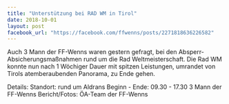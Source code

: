 ```yaml
---
title: "Unterstützung bei RAD WM in Tirol"
date: 2018-10-01
layout: post
facebook_url: "https://facebook.com/ffwenns/posts/2271818636226582"
---
```


Auch 3 Mann der FF-Wenns waren gestern gefragt, bei den Absperr- Absicherungsmaßnahmen rund um die Rad Weltmeisterschaft.
Die Rad WM konnte nun nach 1 Wöchiger Dauer mit spitzen Leistungen, umrandet von Tirols atemberaubenden Panorama, zu Ende gehen. 

Details:
Standort: rund um Aldrans
Beginn - Ende: 09.30 - 17.30
3 Mann der FF-Wenns
Bericht/Fotos: ÖA-Team der FF-Wenns